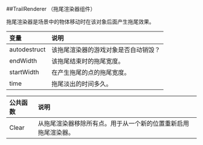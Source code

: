 ##TrailRenderer （拖尾渲染器组件）

拖尾渲染器是场景中的物体移动时在该对象后面产生拖尾效果。

|变量|说明|
|:--|:--|
|autodestruct|该拖尾渲染器的游戏对象是否自动销毁？|
|endWidth|该拖尾结束时的拖尾宽度。|
|startWidth|在产生拖尾的点的拖尾宽度。|
|time|拖尾淡出的时间多久。|

|公共函数|说明|
|:--|:--|
|Clear|从拖尾渲染器移除所有点。用于从一个新的位置重新启用拖尾渲染器。|

